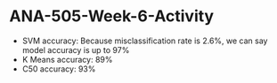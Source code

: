 # ANA-505-Week-6-Activity
* SVM accuracy: Because misclassification rate is 2.6%, we can say model accuracy is up to 97%
* K Means accuracy: 89%
* C50 accuracy: 93%
